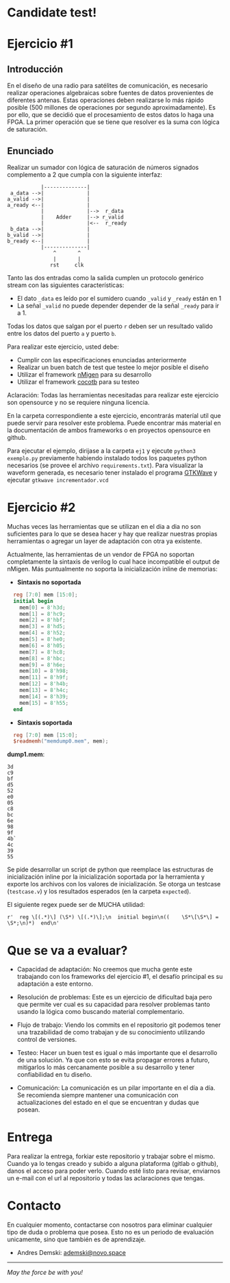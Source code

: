 # Candidate test!

# Ejercicio #1

## Introducción

En el diseño de una radio para satélites de comunicación, es necesario realizar
operaciones algebraicas sobre fuentes de datos provenientes de diferentes antenas.
Estas operaciones deben realizarse lo más rápido posible (500 millones de operaciones
por segundo aproximadamente). Es por ello, que se decidió que el procesamiento de estos
datos lo haga una FPGA. La primer operación que se tiene que resolver es la suma
con lógica de saturación.

## Enunciado

Realizar un sumador con lógica de saturación de números signados complemento a 2
que cumpla con la siguiente interfaz:

```
           |--------------|
 a_data -->|              |
a_valid -->|              |
a_ready <--|              |
           |              |-->  r_data
           |    Adder     |--> r_valid
           |              |<--  r_ready
 b_data -->|              |
b_valid -->|              |
b_ready <--|              |
           |--------------|
               ^       ^
               |       |
              rst     clk
```

Tanto las dos entradas como la salida cumplen un protocolo genérico stream con las
siguientes características:

* El dato `_data` es leído por el sumidero cuando `_valid` y `_ready` están en 1
* La señal `_valid` no puede depender depender de la señal `_ready` para ir a 1.

Todas los datos que salgan por el puerto `r` deben ser un resultado valido entre los datos
del puerto `a` y puerto `b`.

Para realizar este ejercicio, usted debe:
* Cumplir con las especificaciones enunciadas anteriormente
* Realizar un buen batch de test que testee lo mejor posible el diseño
* Utilizar el framework [nMigen](https://nmigen.info/nmigen/latest/) para su desarrollo
* Utilizar el framework [cocotb](https://docs.cocotb.org/en/stable/) para su testeo

Aclaración: Todas las herramientas necesitadas para realizar este ejercicio son opensource
y no se requiere ninguna licencia.

En la carpeta correspondiente a este ejercicio, encontrarás materíal util que puede servír
para resolver este problema. Puede encontrar más material en la documentación de ambos
frameworks o en proyectos opensource en github.

Para ejecutar el ejemplo, dirijase a la carpeta `ej1` y ejecute `python3 exemplo.py` previamente
habiendo instalado todos los paquetes python necesarios (se provee el archivo `requirements.txt`).
Para visualizar la waveform generada, es necesario tener instalado el programa
[GTKWave](http://gtkwave.sourceforge.net/) y ejecutar `gtkwave incrementador.vcd`


# Ejercicio #2

Muchas veces las herramientas que se utilizan en el dia a dia no son suficientes para lo que se
desea hacer y hay que realizar nuestras propias herramientas o agregar un layer de adaptación
con otra ya existente.

Actualmente, las herramientas de un vendor de FPGA no soportan completamente la sintaxis de
verilog lo cual hace incompatible el output de nMigen. Más puntualmente no soporta la inicialización
inline de memorias:

* **Sintaxis no soportada**
```verilog
  reg [7:0] mem [15:0];
  initial begin
    mem[0] = 8'h3d;
    mem[1] = 8'hc9;
    mem[2] = 8'hbf;
    mem[3] = 8'hd5;
    mem[4] = 8'h52;
    mem[5] = 8'he0;
    mem[6] = 8'h05;
    mem[7] = 8'hc8;
    mem[8] = 8'hbc;
    mem[9] = 8'h6e;
    mem[10] = 8'h98;
    mem[11] = 8'h9f;
    mem[12] = 8'h4b;
    mem[13] = 8'h4c;
    mem[14] = 8'h39;
    mem[15] = 8'h55;
  end
```

* **Sintaxis soportada**
```verilog
  reg [7:0] mem [15:0];
  $readmemh("memdump0.mem", mem);
```
**dump1.mem**:
```
3d
c9
bf
d5
52
e0
05
c8
bc
6e
98
9f
4b`
4c
39
55
```

Se pide desarrollar un script de python que reemplace las estructuras de inicialización inline por
la inicialización soportada por la herramienta y exporte los archivos con los valores de inicialización.
Se otorga un testcase (`testcase.v`) y los resultados esperados (en la carpeta `expected`).

El siguiente regex puede ser de MUCHA utilidad:
```
r'  reg \[(.*)\] (\S*) \[(.*)\];\n  initial begin\n((    \S*\[\S*\] = \S*;\n)*)  end\n'
```


# Que se va a evaluar?

* Capacidad de adaptación: No creemos que mucha gente este trabajando con los frameworks del
ejercicio #1, el desafío principal es su adaptación a este entorno.

* Resolución de problemas: Este es un ejercicio de dificultad baja pero que permite
ver cual es su capacidad para resolver problemas tanto usando la lógica como buscando
material complementario.

* Flujo de trabajo: Viendo los commits en el repositorio git podemos tener una trazabilidad
de como trabajan y de su conocimiento utilizando control de versiones.

* Testeo: Hacer un buen test es igual o más importante que el desarrollo de una solución. Ya
que con esto se evita propagar errores a futuro, mitigarlos lo más cercanamente posible a su
desarrollo y tener confiabilidad en tu diseño.

* Comunicación: La comunicación es un pilar importante en el día a día. Se recomienda siempre
mantener una comunicación con actualizaciones del estado en el que se encuentran y dudas que
posean.


# Entrega

Para realizar la entrega, forkiar este repositorio y trabajar sobre el mismo. Cuando ya lo tengas
creado y subido a alguna plataforma (gitlab o github), danos el acceso para poder verlo.
Cuando esté listo para revisar, enviarnos un e-mail con el url al repositorio y todas las
aclaraciones que tengas.


# Contacto

En cualquier momento, contactarse con nosotros para eliminar cualquier tipo de duda o problema
que posea. Esto no es un periodo de evaluación unicamente, sino que también es de aprendizaje.

* Andres Demski: ademski@novo.space

---

*May the force be with you!*
